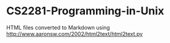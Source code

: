 CS2281-Programming-in-Unix
==========================

HTML files converted to Markdown using http://www.aaronsw.com/2002/html2text/html2text.py